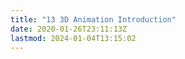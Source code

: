 ```yaml
---
title: "13 3D Animation Introduction"
date: 2020-01-26T23:11:13Z
lastmod: 2024-01-04T13:15:02
---
```

